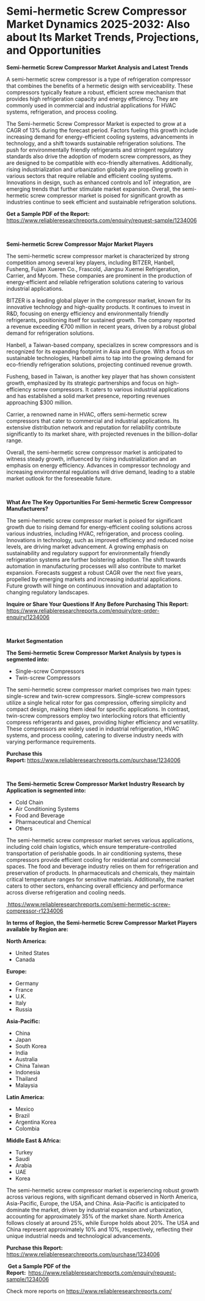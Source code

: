 <p><h1>Semi-hermetic Screw Compressor Market Dynamics 2025-2032: Also about Its Market Trends, Projections, and Opportunities</h1></p><p><strong>Semi-hermetic Screw Compressor Market Analysis and Latest Trends</strong></p>
<p><p>A semi-hermetic screw compressor is a type of refrigeration compressor that combines the benefits of a hermetic design with serviceability. These compressors typically feature a robust, efficient screw mechanism that provides high refrigeration capacity and energy efficiency. They are commonly used in commercial and industrial applications for HVAC systems, refrigeration, and process cooling.</p><p>The Semi-hermetic Screw Compressor Market is expected to grow at a CAGR of 13% during the forecast period. Factors fueling this growth include increasing demand for energy-efficient cooling systems, advancements in technology, and a shift towards sustainable refrigeration solutions. The push for environmentally friendly refrigerants and stringent regulatory standards also drive the adoption of modern screw compressors, as they are designed to be compatible with eco-friendly alternatives. Additionally, rising industrialization and urbanization globally are propelling growth in various sectors that require reliable and efficient cooling systems. Innovations in design, such as enhanced controls and IoT integration, are emerging trends that further stimulate market expansion. Overall, the semi-hermetic screw compressor market is poised for significant growth as industries continue to seek efficient and sustainable refrigeration solutions.</p></p>
<p><strong>Get a Sample PDF of the Report:&nbsp;</strong> <a href="https://www.reliableresearchreports.com/enquiry/request-sample/1234006?utm_campaign=120&utm_medium=2&utm_source=Github&utm_content=ia&utm_term=27022025&utm_id=semi-hermetic-screw-compressor">https://www.reliableresearchreports.com/enquiry/request-sample/1234006</a></p>
<p>&nbsp;</p>
<p><strong>Semi-hermetic Screw Compressor Major Market Players</strong></p>
<p><p>The semi-hermetic screw compressor market is characterized by strong competition among several key players, including BITZER, Hanbell, Fusheng, Fujian Xueren Co., Frascold, Jiangsu Xuemei Refrigeration, Carrier, and Mycom. These companies are prominent in the production of energy-efficient and reliable refrigeration solutions catering to various industrial applications.</p><p>BITZER is a leading global player in the compressor market, known for its innovative technology and high-quality products. It continues to invest in R&D, focusing on energy efficiency and environmentally friendly refrigerants, positioning itself for sustained growth. The company reported a revenue exceeding €700 million in recent years, driven by a robust global demand for refrigeration solutions.</p><p>Hanbell, a Taiwan-based company, specializes in screw compressors and is recognized for its expanding footprint in Asia and Europe. With a focus on sustainable technologies, Hanbell aims to tap into the growing demand for eco-friendly refrigeration solutions, projecting continued revenue growth.</p><p>Fusheng, based in Taiwan, is another key player that has shown consistent growth, emphasized by its strategic partnerships and focus on high-efficiency screw compressors. It caters to various industrial applications and has established a solid market presence, reporting revenues approaching $300 million.</p><p>Carrier, a renowned name in HVAC, offers semi-hermetic screw compressors that cater to commercial and industrial applications. Its extensive distribution network and reputation for reliability contribute significantly to its market share, with projected revenues in the billion-dollar range.</p><p>Overall, the semi-hermetic screw compressor market is anticipated to witness steady growth, influenced by rising industrialization and an emphasis on energy efficiency. Advances in compressor technology and increasing environmental regulations will drive demand, leading to a stable market outlook for the foreseeable future.</p></p>
<p>&nbsp;</p>
<p><strong>What Are The Key Opportunities For Semi-hermetic Screw Compressor Manufacturers?</strong></p>
<p><p>The semi-hermetic screw compressor market is poised for significant growth due to rising demand for energy-efficient cooling solutions across various industries, including HVAC, refrigeration, and process cooling. Innovations in technology, such as improved efficiency and reduced noise levels, are driving market advancement. A growing emphasis on sustainability and regulatory support for environmentally friendly refrigeration systems are further bolstering adoption. The shift towards automation in manufacturing processes will also contribute to market expansion. Forecasts suggest a robust CAGR over the next five years, propelled by emerging markets and increasing industrial applications. Future growth will hinge on continuous innovation and adaptation to changing regulatory landscapes.</p></p>
<p><strong>Inquire or Share Your Questions If Any Before Purchasing This Report:</strong> <a href="https://www.reliableresearchreports.com/enquiry/pre-order-enquiry/1234006?utm_campaign=120&utm_medium=2&utm_source=Github&utm_content=ia&utm_term=27022025&utm_id=semi-hermetic-screw-compressor">https://www.reliableresearchreports.com/enquiry/pre-order-enquiry/1234006</a></p>
<p>&nbsp;</p>
<p><strong>Market Segmentation</strong></p>
<p><strong>The Semi-hermetic Screw Compressor Market Analysis by types is segmented into:</strong></p>
<p><ul><li>Single-screw Compressors</li><li>Twin-screw Compressors</li></ul></p>
<p><p>The semi-hermetic screw compressor market comprises two main types: single-screw and twin-screw compressors. Single-screw compressors utilize a single helical rotor for gas compression, offering simplicity and compact design, making them ideal for specific applications. In contrast, twin-screw compressors employ two interlocking rotors that efficiently compress refrigerants and gases, providing higher efficiency and versatility. These compressors are widely used in industrial refrigeration, HVAC systems, and process cooling, catering to diverse industry needs with varying performance requirements.</p></p>
<p><strong>Purchase this Report:&nbsp;</strong><a href="https://www.reliableresearchreports.com/purchase/1234006?utm_campaign=120&utm_medium=2&utm_source=Github&utm_content=ia&utm_term=27022025&utm_id=semi-hermetic-screw-compressor">https://www.reliableresearchreports.com/purchase/1234006</a></p>
<p>&nbsp;</p>
<p><strong>The Semi-hermetic Screw Compressor Market Industry Research by Application is segmented into:</strong></p>
<p><ul><li>Cold Chain</li><li>Air Conditioning Systems</li><li>Food and Beverage</li><li>Pharmaceutical and Chemical</li><li>Others</li></ul></p>
<p><p>The semi-hermetic screw compressor market serves various applications, including cold chain logistics, which ensure temperature-controlled transportation of perishable goods. In air conditioning systems, these compressors provide efficient cooling for residential and commercial spaces. The food and beverage industry relies on them for refrigeration and preservation of products. In pharmaceuticals and chemicals, they maintain critical temperature ranges for sensitive materials. Additionally, the market caters to other sectors, enhancing overall efficiency and performance across diverse refrigeration and cooling needs.</p></p>
<p><a href="https://www.reliableresearchreports.com/semi-hermetic-screw-compressor-r1234006?utm_campaign=120&utm_medium=2&utm_source=Github&utm_content=ia&utm_term=27022025&utm_id=semi-hermetic-screw-compressor">&nbsp;https://www.reliableresearchreports.com/semi-hermetic-screw-compressor-r1234006</a></p>
<p><strong>In terms of Region, the Semi-hermetic Screw Compressor Market Players available by Region are:</strong></p>
<p>
    <p> <strong> North America: </strong>
        <ul>
            <li>United States</li>
            <li>Canada</li>
        </ul>
        </p> 
    <p> <strong> Europe: </strong>
        <ul>
            <li>Germany</li>
            <li>France</li>
            <li>U.K.</li>
            <li>Italy</li>
            <li>Russia</li>
        </ul>
        </p> 
    <p> <strong> Asia-Pacific: </strong>
        <ul>
            <li>China</li>
            <li>Japan</li>
            <li>South Korea</li>
            <li>India</li>
            <li>Australia</li>
            <li>China Taiwan</li>
            <li>Indonesia</li>
            <li>Thailand</li>
            <li>Malaysia</li>
        </ul>
        </p> 
    <p> <strong> Latin America: </strong>
        <ul>
            <li>Mexico</li>
            <li>Brazil</li>
            <li>Argentina Korea</li>
            <li>Colombia</li>
        </ul>
        </p> 
    <p> <strong> Middle East & Africa: </strong>
        <ul>
            <li>Turkey</li>
            <li>Saudi</li>
            <li>Arabia</li>
            <li>UAE</li>
            <li>Korea</li>
        </ul>
    </p>
    </p>
<p><p>The semi-hermetic screw compressor market is experiencing robust growth across various regions, with significant demand observed in North America, Asia-Pacific, Europe, the USA, and China. Asia-Pacific is anticipated to dominate the market, driven by industrial expansion and urbanization, accounting for approximately 35% of the market share. North America follows closely at around 25%, while Europe holds about 20%. The USA and China represent approximately 10% and 10%, respectively, reflecting their unique industrial needs and technological advancements.</p></p>
<p><strong>Purchase this Report: </strong><a href="https://www.reliableresearchreports.com/purchase/1234006?utm_campaign=120&utm_medium=2&utm_source=Github&utm_content=ia&utm_term=27022025&utm_id=semi-hermetic-screw-compressor">https://www.reliableresearchreports.com/purchase/1234006</a></p>
<p>&nbsp;<strong>Get a Sample PDF of the Report:&nbsp;&nbsp;</strong><a href="https://www.reliableresearchreports.com/enquiry/request-sample/1234006?utm_campaign=120&utm_medium=2&utm_source=Github&utm_content=ia&utm_term=27022025&utm_id=semi-hermetic-screw-compressor">https://www.reliableresearchreports.com/enquiry/request-sample/1234006</a></p>
<p><strong></strong></p>
<p>Check more reports on <a href="https://www.reliableresearchreports.com/?utm_campaign=120&utm_medium=2&utm_source=Github&utm_content=ia&utm_term=27022025&utm_id=semi-hermetic-screw-compressor">https://www.reliableresearchreports.com/</a></p>